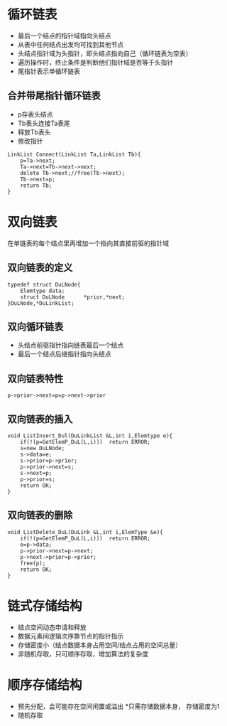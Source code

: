 ﻿


# 循环链表
* 最后一个结点的指针域指向头结点
* 从表中任何结点出发均可找到其他节点
* 头结点指针域为头指针，即头结点指向自己（循环链表为空表）
* 遍历操作时，终止条件是判断他们指针域是否等于头指针
* 尾指针表示单循环链表
## 合并带尾指针循环链表
* p存表头结点
* Tb表头连接Ta表尾
* 释放Tb表头
* 修改指针
```
LinkList Connect(LinkList Ta,LinkList Tb){
	p=Ta->next;
	Ta->next=Tb->next->next;
	delete Tb->next;//free(Tb->next);
	Tb->next=p;
	return Tb;
}
```
# 双向链表
在单链表的每个结点里再增加一个指向其直接前驱的指针域
## 双向链表的定义
```
typedef struct DuLNode{
	Elemtype data;
	struct DuLNode		*prior,*next;
}DuLNode,*DuLinkList;
```
## 双向循环链表
* 头结点前驱指针指向链表最后一个结点
* 最后一个结点后继指针指向头结点
## 双向链表特性
```
p->prior->next=p=p->next->prior
```
## 双向链表的插入
```
void ListInsert_Dul(DuLinkList &L,int i,Elemtype e){
	if(!(p=GetElemP_DuL(L,i)))	return ERROR;
	s=new DuLNode;
	s->data=e;
	s->prior=p->prior;
	p->prior->next=s;
	s->next=p;
	p->prior=s;
	return OK;
}
```
## 双向链表的删除
```
void ListDelete_DuL(DuLink &L,int i,ElemType &e){
	if(!(p=GetElemP_DuL(L,i)))	return ERROR;
	e=p->data;
	p->prior->next=p->next;
	p->next->prior=p->prior;
	free(p);
	return OK;
}
```
# 链式存储结构
* 结点空间动态申请和释放
* 数据元素间逻辑次序靠节点的指针指示
* 存储密度小（结点数据本身占用空间/结点占用的空间总量）
* 非随机存取，只可顺序存取，增加算法的复杂度
# 顺序存储结构
* 预先分配，会可能存在空间闲置或溢出
*只需存储数据本身， 存储密度为1
* 随机存取


